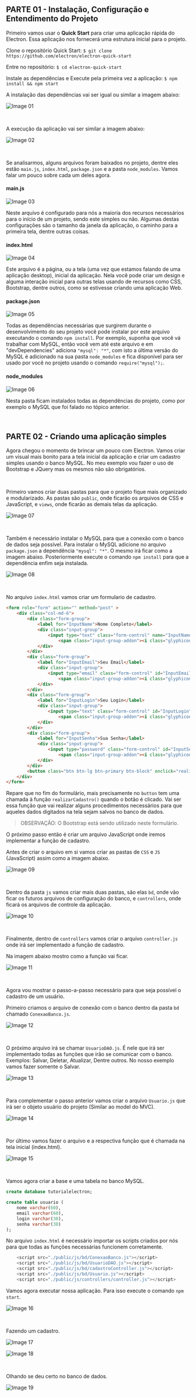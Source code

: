 ## PARTE 01 - Instalação, Configuração e Entendimento do Projeto ##

Primeiro vamos usar o <b>Quick Start</b> para criar uma aplicação rápida do Electron. Essa aplicação nos fornecerá uma estrutura inicial para o projeto.

Clone o repositório Quick Start:
`$ git clone https://github.com/electron/electron-quick-start`

Entre no repositório:
`$ cd electron-quick-start`

Instale as dependências e Execute pela primeira vez a aplicação:
`$ npm install && npm start`

A instalação das dependências vai ser igual ou similar a imagem abaixo:

![Image 01](https://github.com/netodeolino/Tutoriais/blob/master/Criando%20uma%20aplica%C3%A7%C3%A3o%20Desktop%20com%20o%20Electron/Images/img01.png?raw=true)

<br/>

A execução da aplicação vai ser similar a imagem abaixo:

![Image 02](https://github.com/netodeolino/Tutoriais/blob/master/Criando%20uma%20aplica%C3%A7%C3%A3o%20Desktop%20com%20o%20Electron/Images/img02.png?raw=true)

<br/>

Se analisarmos, alguns arquivos foram baixados no projeto, dentre eles estão `main.js`, `index.html`, `package.json` e a pasta `node_modules`. Vamos falar um pouco sobre cada um deles agora.

#### main.js ####

![Image 03](https://github.com/netodeolino/Tutoriais/blob/master/Criando%20uma%20aplica%C3%A7%C3%A3o%20Desktop%20com%20o%20Electron/Images/img03.png?raw=true)

Neste arquivo é configurado para nós a maioria dos recursos necessários para o início de um projeto, sendo este simples ou não. Algumas destas configurações são o tamanho da janela da aplicação, o caminho para a primeira tela, dentre outras coisas.

#### index.html ####

![Image 04](https://github.com/netodeolino/Tutoriais/blob/master/Criando%20uma%20aplica%C3%A7%C3%A3o%20Desktop%20com%20o%20Electron/Images/img04.png?raw=true)

Este arquivo é a página, ou a tela (uma vez que estamos falando de uma aplicação desktop), inicial da aplicação. Nela você pode criar um design e alguma interação inicial para outras telas usando de recursos como CSS, Bootstrap, dentre outros, como se estivesse criando uma aplicação Web.

#### package.json ####

![Image 05](https://github.com/netodeolino/Tutoriais/blob/master/Criando%20uma%20aplica%C3%A7%C3%A3o%20Desktop%20com%20o%20Electron/Images/img05.png?raw=true)

Todas as dependências necessárias que surgirem durante o desenvolvimento do seu projeto você pode instalar por este arquivo executando o comando `npm install`. Por exemplo, suponha que você vá trabalhar com MySQL, então você vem até este arquivo e em "devDependencies" adiciona `"mysql": "*"`, com isto a última versão do MySQL é adicionado na sua pasta `node_modules` e fica disponível para ser usado por você no projeto usando o comando <code>require("mysql");</code>.

#### node_modules ####

![Image 06](https://github.com/netodeolino/Tutoriais/blob/master/Criando%20uma%20aplica%C3%A7%C3%A3o%20Desktop%20com%20o%20Electron/Images/img06.png?raw=true)

Nesta pasta ficam instalados todas as dependências do projeto, como por exemplo o MySQL que foi falado no tópico anterior.

<br/>

## PARTE 02 - Criando uma aplicação simples ##

Agora chegou o momento de brincar um pouco com Electron. Vamos criar um visual mais bonito para a tela inicial da aplicação e criar um cadastro simples usando o banco MySQL. No meu exemplo vou fazer o uso de Bootstrap e JQuery mas os mesmos não são obrigatórios.

<br/>

Primeiro vamos criar duas pastas para que o projeto fique mais organizado e modularizado. As pastas são `public`, onde ficarão os arquivos de CSS e JavaScript, e `views`, onde ficarão as demais telas da aplicação.

![Image 07](https://github.com/netodeolino/Tutoriais/blob/master/Criando%20uma%20aplica%C3%A7%C3%A3o%20Desktop%20com%20o%20Electron/Images/img07.png?raw=true)

<br/>

Também é necessário instalar o MySQL para que a conexão com o banco de dados seja possível.
Para instalar o MySQL adicione no arquivo `package.json` a dependência `"mysql": "*"`. O mesmo irá ficar como a imagem abaixo. Posteriormente execute o comando `npm install` para que a dependência enfim seja instalada.

![Image 08](https://github.com/netodeolino/Tutoriais/blob/master/Criando%20uma%20aplica%C3%A7%C3%A3o%20Desktop%20com%20o%20Electron/Images/img08.png?raw=true)

<br/>

No arquivo `index.html` vamos criar um formulario de cadastro.

```html
<form role="form" action="" method="post" >
    <div class="col-md-6">
        <div class="form-group">
            <label for="InputName">Nome Completo</label>
            <div class="input-group">
                <input type="text" class="form-control" name="InputName" id="InputName" placeholder="Nome Completo" required>
                    <span class="input-group-addon"><i class="glyphicon glyphicon-ok form-control-feedback"></i></span>
            </div>
        </div>
        <div class="form-group">
            <label for="InputEmail">Seu Email</label>
            <div class="input-group">
                <input type="email" class="form-control" id="InputEmail" name="InputEmail" placeholder="Email" required  >
                    <span class="input-group-addon"><i class="glyphicon glyphicon-ok form-control-feedback"></i></span>
            </div>
        </div>
        <div class="form-group">
            <label for="InputLogin">Seu Login</label>
            <div class="input-group">
                <input type="text" class="form-control" id="InputLogin" name="InputLogin" placeholder="Login" required  >
                    <span class="input-group-addon"><i class="glyphicon glyphicon-ok form-control-feedback"></i></span>
            </div>
        </div>
        <div class="form-group">
            <label for="InputSenha">Sua Senha</label>
            <div class="input-group">
                <input type="password" class="form-control" id="InputSenha" name="InputSenha" placeholder="Senha" required  >
                    <span class="input-group-addon"><i class="glyphicon glyphicon-ok form-control-feedback"></i></span>
            </div>
        </div>
        <button class="btn btn-lg btn-primary btn-block" onclick="realizarCadastro()" type="button">Cadastrar</button>
    </div>
</form>
```

Repare que no fim do formulário, mais precisamente no `button` tem uma chamada à função `realizarCadastro()` quando o botão é clicado. Vai ser essa função que vai realizar alguns procedimentos necessários para que aqueles dados digitados na tela sejam salvos no banco de dados.

> OBSERVAÇÃO: O Bootstrap está sendo utilizado neste formulário.

O próximo passo então é criar um arquivo JavaScript onde iremos implementar a função de cadastro.

Antes de criar o arquivo em si vamos criar as pastas de `CSS` e `JS` (JavaScript) assim como a imagem abaixo.

![Image 09](https://github.com/netodeolino/Tutoriais/blob/master/Criando%20uma%20aplica%C3%A7%C3%A3o%20Desktop%20com%20o%20Electron/Images/img09.png?raw=true)

<br/>

Dentro da pasta `js` vamos criar mais duas pastas, são elas `bd`, onde vão ficar os futuros arquivos de configuração do banco, e  `controllers`, onde ficará os arquivos de controle da aplicação.

![Image 10](https://github.com/netodeolino/Tutoriais/blob/master/Criando%20uma%20aplica%C3%A7%C3%A3o%20Desktop%20com%20o%20Electron/Images/img10.png?raw=true)

<br/>

Finalmente, dentro de `controllers` vamos criar o arquivo `controller.js` onde irá ser implementado a função de cadastro.

Na imagem abaixo mostro como a função vai ficar.

![Image 11](https://github.com/netodeolino/Tutoriais/blob/master/Criando%20uma%20aplica%C3%A7%C3%A3o%20Desktop%20com%20o%20Electron/Images/img11.png?raw=true)

<br/>

Agora vou mostrar o passo-a-passo necessário para que seja possível o cadastro de um usuário.

Primeiro criamos o arquivo de conexão com o banco dentro da pasta `bd` chamado `ConexaoBanco.js`.

![Image 12](https://github.com/netodeolino/Tutoriais/blob/master/Criando%20uma%20aplica%C3%A7%C3%A3o%20Desktop%20com%20o%20Electron/Images/img12.png?raw=true)

<br/>

O próximo arquivo irá se chamar `UsuarioDAO.js`. É nele que irá ser implementado todas as funções que irão se comunicar com o banco. Exemplos: Salvar, Deletar, Atualizar, Dentre outros. No nosso exemplo vamos fazer somente o Salvar.

![Image 13](https://github.com/netodeolino/Tutoriais/blob/master/Criando%20uma%20aplica%C3%A7%C3%A3o%20Desktop%20com%20o%20Electron/Images/img13.png?raw=true)

<br/>

Para complementar o passo anterior vamos criar o arquivo `Usuario.js` que irá ser o objeto usuário do projeto (Similar ao model do MVC).

![Image 14](https://github.com/netodeolino/Tutoriais/blob/master/Criando%20uma%20aplica%C3%A7%C3%A3o%20Desktop%20com%20o%20Electron/Images/img14.png?raw=true)

<br/>

Por último vamos fazer o arquivo e a respectiva função que é chamada na tela inicial (index.html).

![Image 15](https://github.com/netodeolino/Tutoriais/blob/master/Criando%20uma%20aplica%C3%A7%C3%A3o%20Desktop%20com%20o%20Electron/Images/img15.png?raw=true)

<br/>

Vamos agora criar a base e uma tabela no banco MySQL.

```sql
create database tutorialelectron;

create table usuario (
    nome varchar(60),
    email varchar(60),
    login varchar(30),
    senha varchar(30)
);
```

No arquivo `index.html` é necessário importar os scripts criados por nós para que todas as funções necessárias funcionem corretamente.

```javascript
	<script src="./public/js/bd/ConexaoBanco.js"></script>
    <script src="./public/js/bd/UsuarioDAO.js"></script>
    <script src="./public/js/bd/cadastroController.js"></script>
    <script src="./public/js/bd/Usuario.js"></script>
	<script src="./public/js/controllers/controller.js"></script>
```

Vamos agora executar nossa aplicação. Para isso execute o comando `npm start`.

![Image 16](https://github.com/netodeolino/Tutoriais/blob/master/Criando%20uma%20aplica%C3%A7%C3%A3o%20Desktop%20com%20o%20Electron/Images/img16.png?raw=true)

<br/>

Fazendo um cadastro.

![Image 17](https://github.com/netodeolino/Tutoriais/blob/master/Criando%20uma%20aplica%C3%A7%C3%A3o%20Desktop%20com%20o%20Electron/Images/img17.png?raw=true)

![Image 18](https://github.com/netodeolino/Tutoriais/blob/master/Criando%20uma%20aplica%C3%A7%C3%A3o%20Desktop%20com%20o%20Electron/Images/img18.png?raw=true)

<br/>

Olhando se deu certo no banco de dados.

![Image 19](https://github.com/netodeolino/Tutoriais/blob/master/Criando%20uma%20aplica%C3%A7%C3%A3o%20Desktop%20com%20o%20Electron/Images/img19.png?raw=true)
